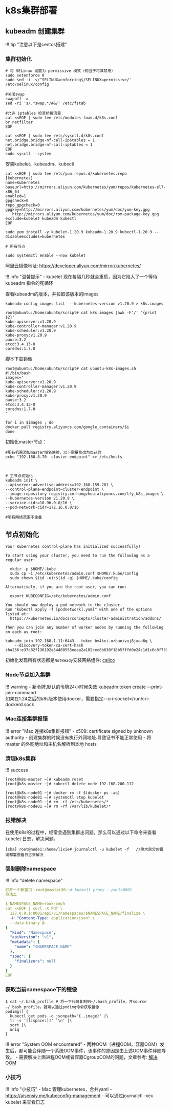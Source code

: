 # k8s集群部署

## kubeadm 创建集群

!!! tip "注意以下是centos搭建"


### 集群初始化
```shell
# 将 SELinux 设置为 permissive 模式（相当于将其禁用）
sudo setenforce 0
sudo sed -i 's/^SELINUX=enforcing$/SELINUX=permissive/' /etc/selinux/config

#关闭swap
swapoff -a  
sed -ri 's/.*swap.*/#&/' /etc/fstab

#允许 iptables 检查桥接流量
cat <<EOF | sudo tee /etc/modules-load.d/k8s.conf
br_netfilter
EOF

cat <<EOF | sudo tee /etc/sysctl.d/k8s.conf
net.bridge.bridge-nf-call-ip6tables = 1
net.bridge.bridge-nf-call-iptables = 1
EOF
sudo sysctl --system
```

安装kubelet、kubeadm、kubectl
```shell
cat <<EOF | sudo tee /etc/yum.repos.d/kubernetes.repo
[kubernetes]
name=Kubernetes
baseurl=http://mirrors.aliyun.com/kubernetes/yum/repos/kubernetes-el7-x86_64
enabled=1
gpgcheck=0
repo_gpgcheck=0
gpgkey=http://mirrors.aliyun.com/kubernetes/yum/doc/yum-key.gpg
   http://mirrors.aliyun.com/kubernetes/yum/doc/rpm-package-key.gpg
exclude=kubelet kubeadm kubectl
EOF

sudo yum install -y kubelet-1.20.9 kubeadm-1.20.9 kubectl-1.20.9 --disableexcludes=kubernetes

# 所有节点

sudo systemctl enable --now kubelet

```

阿里云镜像地址: https://developer.aliyun.com/mirror/kubernetes/




!!! info "温馨提示"
    - kubelet 现在每隔几秒就会重启，因为它陷入了一个等待 kubeadm 指令的死循环

查看kubeadm的版本，并拉取该版本的images

```
kubeadm config images list  --kubernetes-version v1.20.9 > k8s.images

root@ubuntu:/home/ubuntu/script# cat k8s.images |awk -F'/' '{print $2}'
kube-apiserver:v1.20.9
kube-controller-manager:v1.20.9
kube-scheduler:v1.20.9
kube-proxy:v1.20.9
pause:3.2
etcd:3.4.13-0
coredns:1.7.0
```
脚本下载镜像
```
root@ubuntu:/home/ubuntu/script# cat ubuntu-k8s-images.sh
#!/bin/bash
images='
kube-apiserver:v1.20.9
kube-controller-manager:v1.20.9
kube-scheduler:v1.20.9
kube-proxy:v1.20.9
pause:3.2
etcd:3.4.13-0
coredns:1.7.0
'

for i in $images ; do
docker pull registry.aliyuncs.com/google_containers/$i
done
```

初始化master节点：
```
#所有机器添加master域名映射，以下需要修改为自己的
echo "192.168.8.70  cluster-endpoint" >> /etc/hosts



# 主节点初始化
kubeadm init \
--apiserver-advertise-address=192.168.159.201 \
--control-plane-endpoint=cluster-endpoint \
--image-repository registry.cn-hangzhou.aliyuncs.com/lfy_k8s_images \
--kubernetes-version v1.20.9 \
--service-cidr=10.96.0.0/16 \
--pod-network-cidr=172.16.0.0/16

#所有网络范围不重叠
```


## 节点初始化

```
Your Kubernetes control-plane has initialized successfully!

To start using your cluster, you need to run the following as a regular user:

  mkdir -p $HOME/.kube
  sudo cp -i /etc/kubernetes/admin.conf $HOME/.kube/config
  sudo chown $(id -u):$(id -g) $HOME/.kube/config

Alternatively, if you are the root user, you can run:

  export KUBECONFIG=/etc/kubernetes/admin.conf

You should now deploy a pod network to the cluster.
Run "kubectl apply -f [podnetwork].yaml" with one of the options listed at:
  https://kubernetes.io/docs/concepts/cluster-administration/addons/

Then you can join any number of worker nodes by running the following on each as root:

kubeadm join 192.168.1.11:6443 --token bv4kei.ozbuoivuj8jxaa6q \
	--discovery-token-ca-cert-hash sha256:e37c82f136192e54480555eeaa2a102cec8b630f18b5fffd0e24c1d1c0c8f730
```



初始化发现所有状态都是`NotReady`安装网络组件: [calico](https://projectcalico.docs.tigera.io/getting-started/kubernetes/quickstart)




### Node节点加入集群
!!! warning 
    - 新令牌,默认的令牌24小时候失效
    kubeadm token create --print-join-command  
    如果在1.24之后的k8s版本使用docker，需要指定--cri-socket=/run/cri-dockerd.sock

### Mac连接集群报错
!!! error "Mac 连接k8s集群报错"
    - x509: certificate signed by unknown authority
    - 创建集群的时候没有执行外网地址.导致证书不能正常使用
    - 将 master 的外网地址和主机名解析到本地 hosts


### 清理k8s集群
!!! success

```
[root@k8s-master ~]# kubeadm reset
[root@k8s-master ~]# kubectl delete node 192.168.200.112

[root@k8s-node01 ~]# docker rm -f $(docker ps -aq)
[root@k8s-node01 ~]# systemctl stop kubelet
[root@k8s-node01 ~]# rm -rf /etc/kubernetes/*
[root@k8s-node01 ~]# rm -rf /var/lib/kubelet/*
```


### 报错解决

在使用k8s的过程中，经常会遇到集群出问题，那么可以通过以下命令来查看kubelet 日志，解决问题。
```shell
[cka] root@node1:/home/lixie# journalctl -u kubelet -f   //绝大部分的错误都需要看日志来解决
```


### 强制删除namespace

!!! info "delete namespace"

```yaml
打开一个新窗口：root@master30:~# kubectl proxy --port=8001
方法二

$ NAMESPACE_NAME=rook-ceph
cat <<EOF | curl -X PUT \
  127.0.0.1:8001/api/v1/namespaces/$NAMESPACE_NAME/finalize \
  -H "Content-Type: application/json" \
  --data-binary @-
{
  "kind": "Namespace",
  "apiVersion": "v1",
  "metadata": {
    "name": "$NAMESPACE_NAME"
  },
  "spec": {
    "finalizers": null
  }
}
EOF
```

### **获取当前namespace下的镜像**

```shell
$ cat ~/.bash_profile # 将一下代码复制到~/.bash_profile，并source ~/.bash_profile。就可以通过podimg命令获取镜像
podimg() {
  kubectl get pods -o jsonpath="{..image}" |\
  tr -s '[[:space:]]' '\n' |\
  sort |\
  uniq
}
```



!!! error "System OOM encountered"
    - 两种OOM（进程OOM，容器OOM）发生后，都可能会伴随一个系统OOM事件，该事件的原因是由上述OOM事件伴随导致。
    - 需要解决上面进程OOM或者容器CgroupOOM的问题，文章参考: [解决OOM](https://caryyu.top/posts/%E8%AE%BA%E4%B8%80%E6%AC%A1-K8S-%E7%9A%84-Worker-%E8%8A%82%E7%82%B9%E4%BF%AE%E5%A4%8D%E7%BB%8F%E5%8E%86/)





### 小技巧

!!! info "小技巧"
    - Mac 管理kubernetes，合并yaml 
    - https://aisensiy.me/kubeconfig-management
    - 可以通过journalctl -xeu kubelet 来查看日志


